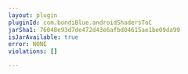 ```yaml
---
layout: plugin
pluginId: com.bondiBlue.androidShadersToC
jarSha1: 76048e93d7de472d43e6afbd04615ae1be09da99
isJarAvailable: true
error: NONE
violations: []

---
```

